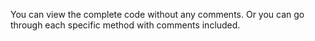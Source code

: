 You can view the complete code without any comments.
Or you can go through each specific method with comments included.
